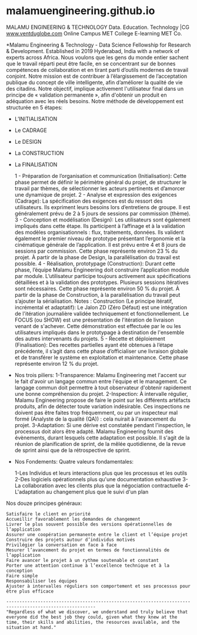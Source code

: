 # malamuengineering.github.io
MALAMU ENGINEERING & TECHNOLOGY
Data. Education. Technology |CG 
www.ventduglobe.com 
Online Campus
MET College
E-learning
MET Co.

*Malamu Engineering & Technology - Data Science Fellowship for Research & Development. Established in 2019 Hyderabad, India with a network of experts across Africa.
Nous voulons que les gens du monde entier sachent que le travail réparti peut être facile, en se concentrant sur de bonnes compétences de collaboration et en tirant parti d’outils modernes de travail conjoint. 
Notre mission est de contribuer à l’élargissement de l’acceptation publique du concept de ville intelligente, afin d’améliorer la qualité de vie des citadins. 
Notre objectif, implique activement l'utilisateur final dans un principe de « validation permanente », afin d'obtenir un produit en adéquation avec les réels besoins.
Notre méthode de développement est structurée en 5 étapes: 

* L’INITIALISATION
* Le CADRAGE
* Le DESIGN
* La CONSTRUCTION
* La FINALISATION

    1 - Préparation de l’organisation et communication (Initialisation): Cette phase permet de définir le périmètre général du projet, de structurer le travail par thèmes, de sélectionner les acteurs pertinents et d’amorcer une dynamique de projet.
    2 - Analyse et expression des exigences (Cadrage): La spécification des exigences est du ressort des utilisateurs. Ils expriment leurs besoins lors d’entretiens de groupe. Il est généralement prévu de 2 à 5 jours de sessions par commission (thème).
    3 - Conception et modélisation (Design): Les utilisateurs sont également impliqués dans cette étape. Ils participent à l’affinage et à la validation des modèles organisationnels : flux, traitements, données. Ils valident également le premier niveau de prototype présentant l’ergonomie et la cinématique générale de l’application. Il est prévu entre 4 et 8 jours de sessions par commission. Cette phase représente environ 23 % du projet. À partir de la phase de Design, la parallélisation du travail est possible.
    4 - Réalisation, prototypage (Construction): Durant cette phase, l’équipe Malamu Engineering doit construire l’application module par module. L’utilisateur participe toujours activement aux spécifications détaillées et à la validation des prototypes. Plusieurs sessions itératives sont nécessaires. Cette phase représente environ 50 % du projet. À partir de la phase de Construction, à la parallélisation du travail peut s’ajouter la sérialisation.
Notes : 
Construction (Le principe itératif, incrémental et adaptatif): 
    Le Jalon ZD (Zéro Défaut) est une intégration de l'itération journalière validée techniquement et fonctionnellement. Le FOCUS (ou SHOW) est une présentation de l'itération de livraison venant de s'achever. Cette démonstration est effectuée par le ou les utilisateurs impliqués dans le prototypage à destination de l'ensemble des autres intervenants du projets. 
    5 - Recette et déploiement (Finalisation): Des recettes partielles ayant été obtenues à l’étape précédente, il s’agit dans cette phase d’officialiser une livraison globale et de transférer le système en exploitation et maintenance. Cette phase représente environ 12 % du projet.

* Nos trois piliers:
    1-Transparence: Malamu Engineering met l'accent sur le fait d'avoir un langage commun entre l'équipe et le management. Ce langage commun doit permettre à tout observateur d'obtenir rapidement une bonne compréhension du projet.
    2-Inspection: À intervalle régulier, Malamu Engineering propose de faire le point sur les différents artéfacts produits, afin de détecter toute variation indésirable. Ces inspections ne doivent pas être faites trop fréquemment, ou par un inspecteur mal formé (Analyste de la qualité (QA)) : cela nuirait à l'avancement du projet.
    3-Adaptation: Si une dérive est constatée pendant l'inspection, le processus doit alors être adapté. Malamu Engineering fournit des évènements, durant lesquels cette adaptation est possible. Il s'agit de la réunion de planification de sprint, de la mêlée quotidienne, de la revue de sprint ainsi que de la rétrospective de sprint. 

* Nos Fondements:
Quatre valeurs fondamentales:

    1-Les Individus et leurs interactions plus que les processus et les outils
    2-Des logiciels opérationnels plus qu'une documentation exhaustive
    3-La collaboration avec les clients plus que la négociation contractuelle
    4-L'adaptation au changement plus que le suivi d'un plan
    
Nos douze principes généraux:

    Satisfaire le client en priorité
    Accueillir favorablement les demandes de changement
    Livrer le plus souvent possible des versions opérationnelles de l’application
    Assurer une coopération permanente entre le client et l’équipe projet
    Construire des projets autour d’individus motivés
    Privilégier la conversation en face à face
    Mesurer l’avancement du projet en termes de fonctionnalités de l’application
    Faire avancer le projet à un rythme soutenable et constant
    Porter une attention continue à l’excellence technique et à la conception
    Faire simple
    Responsabiliser les équipes
    Ajuster à intervalles réguliers son comportement et ses processus pour être plus efficace
    
    --------------------------------------------------------------------------------------------------------
    "Regardless of what we discover, we understand and truly believe that everyone did the best job they could, given what they knew at the time, their skills and abilities, the resources available, and the situation at hand."
    
